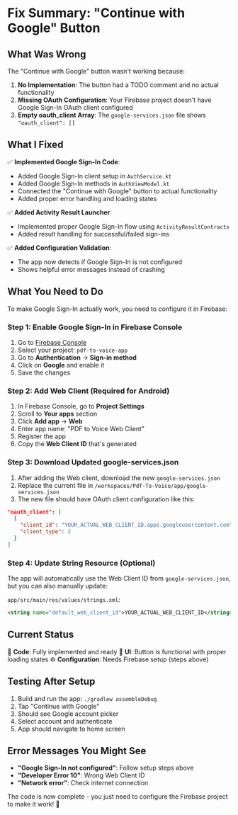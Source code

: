 # Fix Summary: "Continue with Google" Button

## What Was Wrong

The "Continue with Google" button wasn't working because:

1. **No Implementation**: The button had a TODO comment and no actual functionality
2. **Missing OAuth Configuration**: Your Firebase project doesn't have Google Sign-In OAuth client configured
3. **Empty oauth_client Array**: The `google-services.json` file shows `"oauth_client": []`

## What I Fixed

✅ **Implemented Google Sign-In Code**:
- Added Google Sign-In client setup in `AuthService.kt`
- Added Google Sign-In methods in `AuthViewModel.kt`
- Connected the "Continue with Google" button to actual functionality
- Added proper error handling and loading states

✅ **Added Activity Result Launcher**:
- Implemented proper Google Sign-In flow using `ActivityResultContracts`
- Added result handling for successful/failed sign-ins

✅ **Added Configuration Validation**:
- The app now detects if Google Sign-In is not configured
- Shows helpful error messages instead of crashing

## What You Need to Do

To make Google Sign-In actually work, you need to configure it in Firebase:

### Step 1: Enable Google Sign-In in Firebase Console
1. Go to [Firebase Console](https://console.firebase.google.com/)
2. Select your project: `pdf-to-voice-app`
3. Go to **Authentication** → **Sign-in method**
4. Click on **Google** and enable it
5. Save the changes

### Step 2: Add Web Client (Required for Android)
1. In Firebase Console, go to **Project Settings**
2. Scroll to **Your apps** section
3. Click **Add app** → **Web**
4. Enter app name: "PDF to Voice Web Client"
5. Register the app
6. Copy the **Web Client ID** that's generated

### Step 3: Download Updated google-services.json
1. After adding the Web client, download the new `google-services.json`
2. Replace the current file in `/workspaces/Pdf-To-Voice/app/google-services.json`
3. The new file should have OAuth client configuration like this:

```json
"oauth_client": [
  {
    "client_id": "YOUR_ACTUAL_WEB_CLIENT_ID.apps.googleusercontent.com",
    "client_type": 3
  }
]
```

### Step 4: Update String Resource (Optional)
The app will automatically use the Web Client ID from `google-services.json`, but you can also manually update:

`app/src/main/res/values/strings.xml`:
```xml
<string name="default_web_client_id">YOUR_ACTUAL_WEB_CLIENT_ID</string>
```

## Current Status

🔧 **Code**: Fully implemented and ready
📱 **UI**: Button is functional with proper loading states
⚙️ **Configuration**: Needs Firebase setup (steps above)

## Testing After Setup

1. Build and run the app: `./gradlew assembleDebug`
2. Tap "Continue with Google"
3. Should see Google account picker
4. Select account and authenticate
5. App should navigate to home screen

## Error Messages You Might See

- **"Google Sign-In not configured"**: Follow setup steps above
- **"Developer Error 10"**: Wrong Web Client ID
- **"Network error"**: Check internet connection

The code is now complete - you just need to configure the Firebase project to make it work! 🚀
